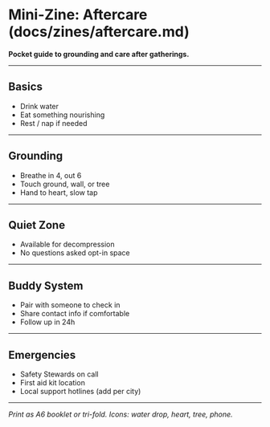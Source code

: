 # Mini-Zine: Aftercare (docs/zines/aftercare.md)

**Pocket guide to grounding and care after gatherings.**

---

## Basics

* Drink water
* Eat something nourishing
* Rest / nap if needed

---

## Grounding

* Breathe in 4, out 6
* Touch ground, wall, or tree
* Hand to heart, slow tap

---

## Quiet Zone

* Available for decompression
* No questions asked opt-in space

---

## Buddy System

* Pair with someone to check in
* Share contact info if comfortable
* Follow up in 24h

---

## Emergencies

* Safety Stewards on call
* First aid kit location
* Local support hotlines (add per city)

---

*Print as A6 booklet or tri-fold. Icons: water drop, heart, tree, phone.*
